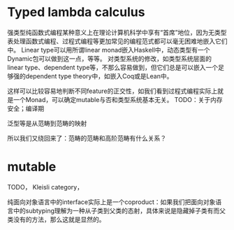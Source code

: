 # Typed lambda calculus

强类型纯函数式编程某种意义上在理论计算机科学中享有“首席”地位，因为无类型表处理函数式编程、过程式编程等更加常见的编程范式都可以毫无困难地嵌入它们中。
Linear type可以用所谓linear monad嵌入Haskell中，动态类型有一个Dynamic包可以做到这一点，等等。
对类型系统的修改，如类型系统层面的linear type、dependent type等，不那么容易做到，但它们总是可以嵌入一个足够强的dependent type theory中，如嵌入Coq或是Lean中。

这样可以比较容易地判断不同feature的正交性，如我们看到过程式编程实际上就是一个Monad，可以确定mutable与否和类型系统基本无关。
TODO：关于内存安全；编译期

泛型等是从范畴到范畴的映射

所以我们又绕回来了：范畴的范畴和高阶范畴有什么关系？

# mutable 

TODO， Kleisli category，

纯面向对象语言中的interface实际上是一个coproduct：如果我们把面向对象语言中的subtyping理解为一种从子类到父类的态射，具体来说是隐藏掉子类有而父类没有的方法，那么这就是显然的。